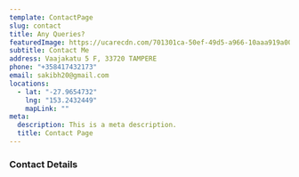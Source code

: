 ```yaml
---
template: ContactPage
slug: contact
title: Any Queries?
featuredImage: https://ucarecdn.com/701301ca-50ef-49d5-a966-10aaa919a000/-/preview/744x200/
subtitle: C﻿ontact Me
address: Vaajakatu 5 F, 33720 TAMPERE
phone: "+358417432173"
email: sakibh20@gmail.com
locations:
  - lat: "-27.9654732"
    lng: "153.2432449"
    mapLink: ""
meta:
  description: This is a meta description.
  title: Contact Page
---
```

### **Contact Details**